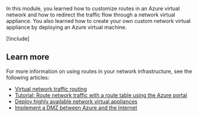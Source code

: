 In this module, you learned how to customize routes in an Azure virtual network and how to redirect the traffic flow through a network virtual appliance. You also learned how to create your own custom network virtual appliance by deploying an Azure virtual machine.

[!include[](../../../includes/azure-sandbox-cleanup.md)]

## Learn more

For more information on using routes in your network infrastructure, see the following articles:

- [Virtual network traffic routing](https://docs.microsoft.com/azure/virtual-network/virtual-networks-udr-overview)
- [Tutorial: Route network traffic with a route table using the Azure portal](https://docs.microsoft.com/azure/virtual-network/tutorial-create-route-table-portal)
- [Deploy highly available network virtual appliances](https://docs.microsoft.com/azure/architecture/reference-architectures/dmz/nva-ha)
- [Implement a DMZ between Azure and the Internet](https://docs.microsoft.com/azure/architecture/reference-architectures/dmz/secure-vnet-dmz)
